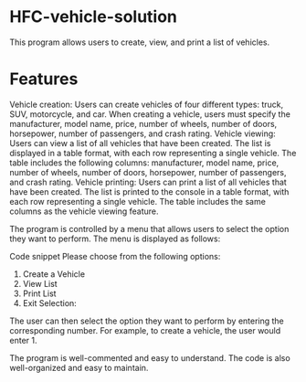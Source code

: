 # HFC-vehicle-solution

This program allows users to create, view, and print a list of vehicles.

# Features
Vehicle creation: Users can create vehicles of four different types: truck, SUV, motorcycle, and car. When creating a vehicle, users must specify the manufacturer, model name, price, number of wheels, number of doors, horsepower, number of passengers, and crash rating.
Vehicle viewing: Users can view a list of all vehicles that have been created. The list is displayed in a table format, with each row representing a single vehicle. The table includes the following columns: manufacturer, model name, price, number of wheels, number of doors, horsepower, number of passengers, and crash rating.
Vehicle printing: Users can print a list of all vehicles that have been created. The list is printed to the console in a table format, with each row representing a single vehicle. The table includes the same columns as the vehicle viewing feature.

The program is controlled by a menu that allows users to select the option they want to perform. The menu is displayed as follows:

Code snippet
Please choose from the following options:
1. Create a Vehicle
2. View List
3. Print List
4. Exit
Selection:

The user can then select the option they want to perform by entering the corresponding number. For example, to create a vehicle, the user would enter 1.

The program is well-commented and easy to understand. The code is also well-organized and easy to maintain.
